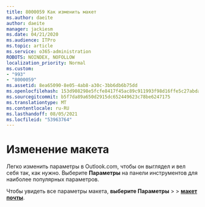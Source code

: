 ```yaml
---
title: 8000059 Как изменить макет
ms.author: daeite
author: daeite
manager: jackiesm
ms.date: 04/21/2020
ms.audience: ITPro
ms.topic: article
ms.service: o365-administration
ROBOTS: NOINDEX, NOFOLLOW
localization_priority: Normal
ms.custom:
- "993"
- "8000059"
ms.assetid: 8ea65090-8e05-4ab8-a30c-3bb6db6b75dd
ms.openlocfilehash: 153d908298e5fcfe8417f45ac89c911993f98d16ffe5c27abda4b6f3959002c0
ms.sourcegitcommit: b5f7da89a650d2915dc652449623c78be6247175
ms.translationtype: MT
ms.contentlocale: ru-RU
ms.lasthandoff: 08/05/2021
ms.locfileid: "53963764"
---
```

# <a name="how-to-change-your-layout"></a>Изменение макета

Легко изменить параметры в Outlook.com, чтобы он выглядел и вел себя так, как нужно. Выберите **Параметры** на панели инструментов для наиболее популярных параметров.

Чтобы увидеть все параметры макета, **выберите Параметры**  >    >  [**макет почты**](https://outlook.live.com/mail/options/mail/layout).
  